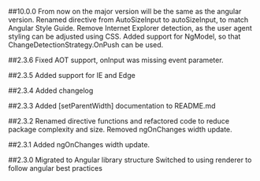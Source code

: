 ##10.0.0
From now on the major version will be the same as the angular version.
Renamed directive from AutoSizeInput to autoSizeInput, to match Angular Style Guide.
Remove Internet Explorer detection, as the user agent styling can be adjusted using CSS.
Added support for NgModel, so that ChangeDetectionStrategy.OnPush can be used.

##2.3.6
Fixed AOT support, onInput was missing event parameter.

##2.3.5
Added support for IE and Edge

##2.3.4
Added changelog

##2.3.3
Added [setParentWidth] documentation to README.md

##2.3.2
Renamed directive functions and refactored code to reduce package complexity and size.
Removed ngOnChanges width update.

##2.3.1
Added ngOnChanges width update.

##2.3.0
Migrated to Angular library structure
Switched to using renderer to follow angular best practices
